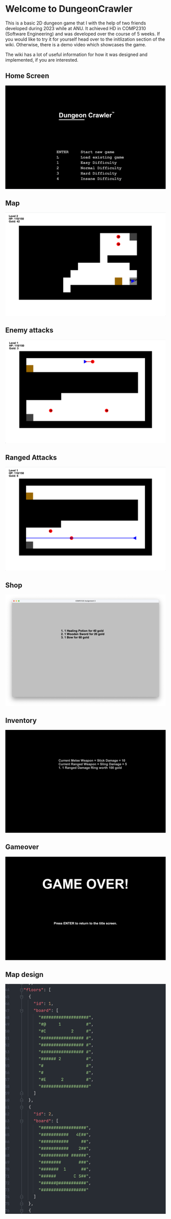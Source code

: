 # Welcome to DungeonCrawler

This is a basic 2D dungeon game that I with the help of two friends developed during 2023 while at ANU. It achieved HD in COMP2310 (Software Engineering) and was developed over the course of 5 weeks. If you would like to try it for yourself head over to the initlization section of the wiki. Otherwise, there is a demo video which showcases the game.

The wiki has a lot of useful information for how it was designed and implemented, if you are interested.

## Home Screen
![Home Screen](/images/homescreen.png)

## Map
![Map](/images/map.png)

## Enemy attacks
![Enemy attacks](/images/attacks.png)

## Ranged Attacks
![Ranged attacks](/images/rangedattack.png)

## Shop
![Shop](/images/shop.png)

## Inventory
![Inventory](/images/inventory.png)

## Gameover
![Gameover](/images/gameover.png)

## Map design
![Map Design](/images/mapdesign.png)
